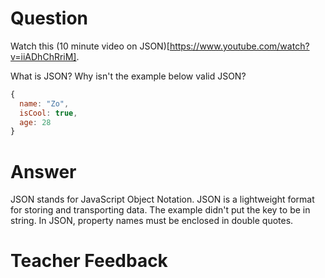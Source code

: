 # Question
Watch this (10 minute video on JSON)[https://www.youtube.com/watch?v=iiADhChRriM].

What is JSON? Why isn't the example below valid JSON?

```js
{
  name: "Zo",
  isCool: true,
  age: 28
}
```

# Answer
JSON stands for JavaScript Object Notation. JSON is a lightweight format for storing and transporting data. The example didn't put the key to be in string. In JSON, property names must be enclosed in double quotes. 

# Teacher Feedback
